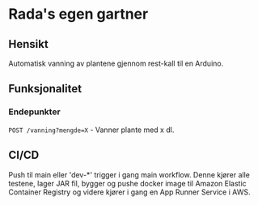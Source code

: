 # Rada's egen gartner

## Hensikt
Automatisk vanning av plantene gjennom rest-kall til en Arduino. 

## Funksjonalitet

### Endepunkter
`POST /vanning?mengde=X` - Vanner plante med x dl. 

## CI/CD
Push til main eller 'dev-*' trigger i gang main workflow. 
Denne kjører alle testene, lager JAR fil, bygger og pushe docker image
til Amazon Elastic Container Registry og videre kjører i gang en App Runner Service i AWS.